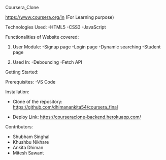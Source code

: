 Coursera_Clone

https://www.coursera.org/in
(For Learning purpose)

Technologies Used:
-HTML5
-CSS3
-JavaScript

Functionalities of Website covered:

1) User Module:
-Signup page
-Login page
-Dynamic searching
-Student page

2) Used In:
-Debouncing
-Fetch API

Getting Started:

Prerequisites:
-VS Code

Installation:
- Clone of the repository: https://github.com/dhimanankita54/coursera_final

- Deploy Link: https://courseraclone-backend.herokuapp.com/

Contributors:
- Shubham Singhal 
- Khushbu Nikhare
- Ankita Dhiman
- Mitesh Sawant
